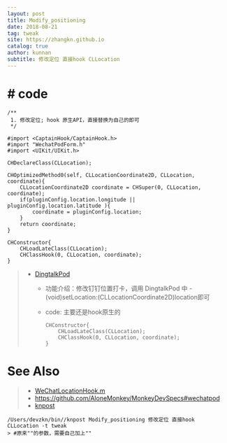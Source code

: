 ```yaml
---
layout: post
title: Modify_positioning
date: 2018-08-21
tag: tweak
site: https://zhangkn.github.io
catalog: true
author: kunnan
subtitle: 修改定位 直接hook CLLocation
---
```


# 

# # code

```
/**
 1. 修改定位; hook 原生API，直接替换为自己的即可
 */

#import <CaptainHook/CaptainHook.h>
#import "WechatPodForm.h"
#import <UIKit/UIKit.h>

CHDeclareClass(CLLocation);

CHOptimizedMethod0(self, CLLocationCoordinate2D, CLLocation, coordinate){
    CLLocationCoordinate2D coordinate = CHSuper(0, CLLocation, coordinate);
    if(pluginConfig.location.longitude || pluginConfig.location.latitude ){
        coordinate = pluginConfig.location;
    }
    return coordinate;
}

CHConstructor{
    CHLoadLateClass(CLLocation);
    CHClassHook(0, CLLocation, coordinate);
}

```

> * [DingtalkPod](https://github.com/deskOfDafa/DingtalkPod/blob/master/DingtalkPod/dingdingDylib.m)
>
>   * 功能介绍：修改钉钉位置打卡，调用 DingtalkPod 中 -(void)setLocation:(CLLocationCoordinate2D)location即可
>
>   * code: 主要还是hook原生的
>
>     ```
>     CHConstructor{
>         CHLoadLateClass(CLLocation);
>         CHClassHook(0, CLLocation, coordinate);
>     }
>     
>     ```
>

# See Also 

>* [WeChatLocationHook.m](https://github.com/zhangkn/WeChatPod/blob/master/WechatPod/Hook/WeChatLocationHook.m)
>* https://github.com/AloneMonkey/MonkeyDevSpecs#wechatpod
>* [knpost](https://github.com/zhangkn/KNBin/blob/master/knpost) 
>
```
/Users/devzkn/bin//knpost Modify_positioning 修改定位 直接hook CLLocation -t tweak
> #原来""的参数，需要自己加上""
```

